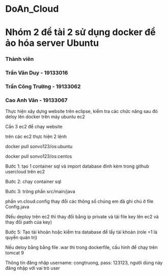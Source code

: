 # DoAn_Cloud
# Nhóm 2 đề tài 2 sử dụng docker để ảo hóa server Ubuntu 
### Thành viên
### Trần Văn Duy - 19133016
### Trần Công Trường - 19133062
### Cao Anh Văn - 19133067

<p>Thực hiện xây dựng website trên eclipse, kiểm tra các chức năng sau đó deloy lên docker trên máy ubuntu ec2</p>
<p>Cần 3 ec2 để chạy website</p>
<p>trên các ec2 thực hiện 2 lệnh</p>
<p>docker pull sonvo123/os:ubuntu</p>
<p>docker pull sonvo123/os:centos</p>
<p>Bước 1: tạo 1 container sql và import database đính kèm trong github usercloud trên ec2</p>
<p>Bước 2: chạy container sql</p>
<p>Bước 3: trông phần src/main/java</p>
<p>phần vn.cloud.config thay đổi các thông số chúng em đã ghi chú ở file Config.java</p>
<p>(Nếu deploy trên ec2 thì thay đổi bằng ip private và tải file key lên ec2 và thay đổi path của key)</p>
<p>Bước 5: Tạo tài khoản hoặc kiểm tra database để lấy tài khoản (role =1 là quyền quản trị)</p>
<p>Nếu deloy bằng bằng file .war thì trong dockerfile, cấu hình để chạy trên tomcat 9

<p>Thông tin đăng nhập username: congtruong, pass: 123123, người dùng này đăng nhập với vai trò user </p>
